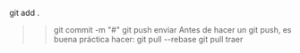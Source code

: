  git add .     
>> git commit -m "#"
>> git push enviar
Antes de hacer un git push, es buena práctica hacer: git pull --rebase
git pull traer
